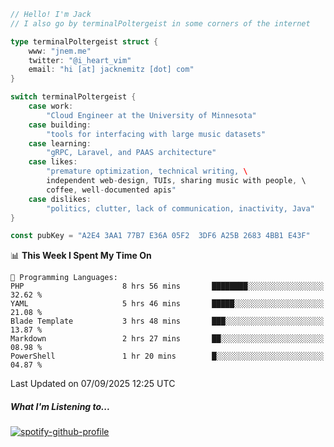 ```go
// Hello! I'm Jack
// I also go by terminalPoltergeist in some corners of the internet

type terminalPoltergeist struct {
    www: "jnem.me"
    twitter: "@i_heart_vim"
    email: "hi [at] jacknemitz [dot] com"
}

switch terminalPoltergeist {
    case work:
        "Cloud Engineer at the University of Minnesota"
    case building:
        "tools for interfacing with large music datasets"
    case learning:
        "gRPC, Laravel, and PAAS architecture"
    case likes:
        "premature optimization, technical writing, \
        independent web-design, TUIs, sharing music with people, \
        coffee, well-documented apis"
    case dislikes:
        "politics, clutter, lack of communication, inactivity, Java"
}

const pubKey = "A2E4 3AA1 77B7 E36A 05F2  3DF6 A25B 2683 4BB1 E43F"
```

<!--START_SECTION:waka-->
📊 **This Week I Spent My Time On** 

```text
💬 Programming Languages: 
PHP                      8 hrs 56 mins       ████████░░░░░░░░░░░░░░░░░   32.62 % 
YAML                     5 hrs 46 mins       █████░░░░░░░░░░░░░░░░░░░░   21.08 % 
Blade Template           3 hrs 48 mins       ███░░░░░░░░░░░░░░░░░░░░░░   13.87 % 
Markdown                 2 hrs 27 mins       ██░░░░░░░░░░░░░░░░░░░░░░░   08.98 % 
PowerShell               1 hr 20 mins        █░░░░░░░░░░░░░░░░░░░░░░░░   04.87 % 
```


 Last Updated on 07/09/2025 12:25 UTC
<!--END_SECTION:waka-->

##### What I'm Listening to...

[![spotify-github-profile](https://jnem.me/listening-item?maxAge=2592000)](https://jnem.me/listening)
